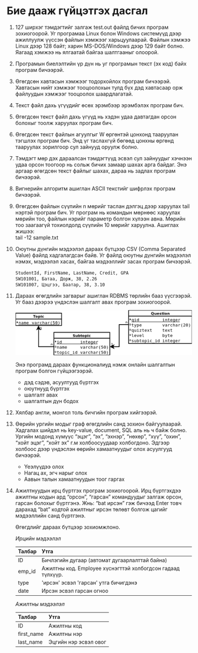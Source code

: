 # Бие дааж гүйцэтгэх дасгал

1. 127 ширхэг тэмдэгтийг залгаж test.out файлд бичих програм зохиогоорой. Уг програмаа Linux болон Windows системүүд дээр ажиллуулж үүссэн файлын хэмжээг харьцуулаарай. Файлын хэмжээ Linux дээр 128 байт; харин MS-DOS/Windows дээр 129 байт болно. Яагаад хэмжээ нь ялгаатай байгаа шалтгааныг олоорой.

2. Програмын биелэлтийн үр дүн нь уг програмын текст \(эх код\) байх програм бичээрэй.

3. Өгөгдсөн хавтасын хэмжээг тодорхойлох програм бичээрэй. Хавтасын нийт хэмжээг тооцоолохын тулд бүх дэд хавтасаар орж файлуудын хэмжээг тооцоолох шаардлагатай.

4. Текст файл дахь үгүүдийг өсөх эрэмбээр эрэмбэлэх програм бич.

5. Өгөгдсөн текст файл дахь үгүүд нь  хэдэн удаа давтагдан орсон болохыг тоолж харуулах програм бич.

6. Өгөгдсөн текст файлын агуулгыг W өргөнтэй цонхонд тааруулан тэгшлэх програм бич. Энд үг таслахгүй бөгөөд цонхны өргөнд тааруулах зорилгоор сул зайнууд оруулж болно.

7. Тэмдэгт мөр дэх дараалсан тэмдэгтүүд эсвэл сул зайнуудыг хэчнээн удаа орсон тоогоор нь сольж бичих замаар шахах арга байдаг. Энэ аргаар өгөгдсөн текст файлыг шахах, дараа нь задлах програм бичээрэй.

8. Вигнерийн алгоритм ашиглан ASCII текстийг шифрлэх програм бичээрэй.

9. Өгөгдсөн файлын сүүлийн n мөрийг таслан дэлгэц дээр харуулах tail нэртэй програм бич. Уг програм нь командын мөрнөөс харуулах мөрийн тоо, файлын нэрийг параметр болгон хүлээн авна. Мөрийн тоо заагаагүй тохиолдолд сүүлийн 10 мөрийг харуулна. Ашиглах жишээ:  
   tail -12 sample.txt

10. Оюутны дүнгийн мэдээлэл дараах бүтцээр CSV \(Comma Separated Value\) файлд хадгалагдсан байв. Уг файлд оюутны дүнгийн мэдээлэл нэмэх, мэдээлэл хасах, байгаа мэдээллийг засах програм бичээрэй.

    ```csv
    StudentId, FirstName, LastName, Credit, GPA
    SW101001, Батаа, Дорж, 38, 2.26
    SW101007, Цэцгээ, Баатар, 38, 3.10
    ```

11. Дараах өгөгдлийн загварыг ашиглан RDBMS төрлийн бааз үүсгээрэй. Уг бааз дээрээ үндэслэн шалгалт авах програм зохиогоорой.

    ![](/5_data/res/exam.png)

    Энэ програмд дараах функционалиуд нэмж онлайн шалгалтын програм болгон гүйцээгээрэй.

    * дэд сэдэв, асуултууд бүртгэх
    * оюутнууд бүртгэх
    * шалгалт авах
    * шалгалтын дүн бодох

12. Хялбар англи, монгол толь бичгийн програм хийгээрэй.

13. Өөрийн ургийн модыг граф өгөгдлийн санд зохион байгуулаарай. Хадгалах шийдэл нь key-value, document, SQL аль нь ч байж болно. Ургийн модонд хүмүүс “эцэг”, “эх”, “эхнэр”, “нөхөр”, “хүү”, “охин”, “хойт эцэг”, “хойт эх” г.м холбоосуудаар холбогдоно. Эдгээр холбоос дээр үндэслэн өөрийн хамаатнуудыг олох асуулгууд бичээрэй.

    * Үеэлүүдээ олох
    * Нагац ах, эгч нарыг олох
    * Аавын талын хамаатнуудын тоог гаргах

14. Ажилтнуудын ирц бүртгэх програм зохиогоорой. Ирц бүртгэхдээ ажилтны кодын ард “орсон”, “гарсан” командуудыг залгаж орсон, гарсан болохыг бүртгэнэ.  Жнь: “bat ирсэн” гэж бичээд Enter товч дарахад “bat” кодтой ажилтныг ирсэн төлөвт болгож  цагийг мэдээллийн санд бүртгэнэ.

    Өгөгдлийг дараах бүтцээр зохиомжлоно.

    _Ирцийн мэдээлэл_

    | Талбар | Утга |
    | --- | --- |
    | ID | Бичлэгийн дугаар \(автомат дугаарлалттай байна\) |
    | emp\_id | Ажилтны код. Employee хүснэгттэй холбогдсон гадаад түлхүүр. |
    | type | 'ирсэн' эсвэл 'гарсан' утга бичигдэнэ |
    | date | Ирсэн эсвэл гарсан огноо |

    _Ажилтны мэдээлэл_

    | Талбар | Утга |
    | --- | --- |
    | ID | Ажилтны код |
    | first\_name | Ажилтны нэр |
    | last\_name | Эцгийн нэр эсвэл овог |



